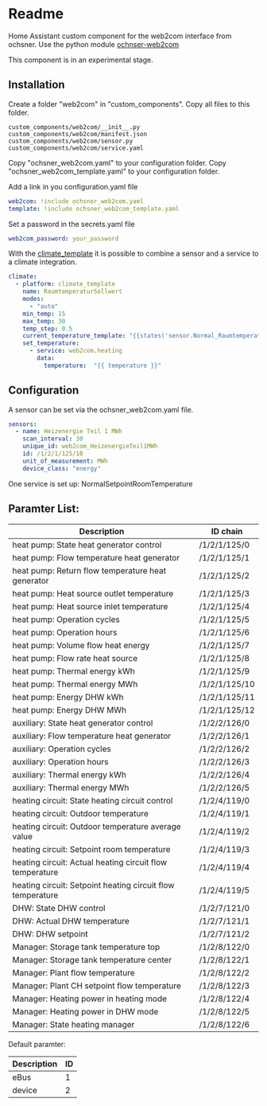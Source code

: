 # Readme

Home Assistant custom component for the web2com interface from ochsner.
Use the python module [ochnser-web2com](https://pypi.org/project/ochsner-web2com/)

This component is in an experimental stage.

## Installation

Create a folder "web2com" in "custom_components".
Copy all files to this folder.

```text
custom_components/web2com/__init__.py
custom_components/web2com/manifest.json
custom_components/web2com/sensor.py
custom_components/web2com/service.yaml
```

Copy "ochsner_web2com.yaml" to your configuration folder.
Copy "ochsner_web2com_template.yaml" to your configuration folder.

Add a link in you configuration.yaml file

```yaml
web2com: !include ochsner_web2com.yaml
template: !include ochsner_web2com_template.yaml
```

Set a password in the secrets.yaml file

```yaml
web2com_password: your_password
```

With the [climate_template](https://github.com/jcwillox/hass-template-climate/)
it is possible to combine a sensor and a service to a climate integration.
```yaml
climate:
  - platform: climate_template
    name: RaumtemperaturSollwert
    modes:
      - "auto"
    min_temp: 15
    max_temp: 30
    temp_step: 0.5
    current_temperature_template: "{{states('sensor.Normal_Raumtemperatur_Heizbetrieb') }}"
    set_temperature:
      - service: web2com.heating
        data:
          temperature:  "{{ temperature }}"
```


## Configuration

A sensor can be set via the ochsner_web2com.yaml file.

```yaml
sensors:
  - name: Heizenergie Teil 1 MWh
    scan_interval: 30
    unique_id: web2com_HeizenergieTeil1MWh
    id: /1/2/1/125/10
    unit_of_measurement: MWh
    device_class: "energy"
```

One service is set up:
    NormalSetpointRoomTemperature

## Paramter List:

| Description                                                | ID chain      |
| ---------------------------------------------------------- | ------------- |
| heat pump: State heat generator control                    | /1/2/1/125/0  |
| heat pump: Flow temperature heat generator                 | /1/2/1/125/1  |
| heat pump: Return flow temperature heat generator          | /1/2/1/125/2  |
| heat pump: Heat source outlet temperature                  | /1/2/1/125/3  |
| heat pump: Heat source inlet temperature                   | /1/2/1/125/4  |
| heat pump: Operation cycles                                | /1/2/1/125/5  |
| heat pump: Operation hours                                 | /1/2/1/125/6  |
| heat pump: Volume flow heat energy                         | /1/2/1/125/7  |
| heat pump: Flow rate heat source                           | /1/2/1/125/8  |
| heat pump: Thermal energy kWh                              | /1/2/1/125/9  |
| heat pump: Thermal energy MWh                              | /1/2/1/125/10 |
| heat pump: Energy DHW kWh                                  | /1/2/1/125/11 |
| heat pump: Energy DHW MWh                                  | /1/2/1/125/12 |
| auxiliary: State heat generator control                    | /1/2/2/126/0  |
| auxiliary: Flow temperature heat generator                 | /1/2/2/126/1  |
| auxiliary: Operation cycles                                | /1/2/2/126/2  |
| auxiliary: Operation hours                                 | /1/2/2/126/3  |
| auxiliary: Thermal energy kWh                              | /1/2/2/126/4  |
| auxiliary: Thermal energy MWh                              | /1/2/2/126/5  |
| heating circuit: State heating circuit control             | /1/2/4/119/0  |
| heating circuit: Outdoor temperature                       | /1/2/4/119/1  |
| heating circuit: Outdoor temperature average value         | /1/2/4/119/2  |
| heating circuit: Setpoint room temperature                 | /1/2/4/119/3  |
| heating circuit: Actual heating circuit flow temperature   | /1/2/4/119/4  |
| heating circuit: Setpoint heating circuit flow temperature | /1/2/4/119/5  |
| DHW: State DHW control                                     | /1/2/7/121/0  |
| DHW: Actual DHW temperature                                | /1/2/7/121/1  |
| DHW: DHW setpoint                                          | /1/2/7/121/2  |
| Manager: Storage tank temperature top                      | /1/2/8/122/0  |
| Manager: Storage tank temperature center                   | /1/2/8/122/1  |
| Manager: Plant flow temperature                            | /1/2/8/122/2  |
| Manager: Plant CH setpoint flow temperature                | /1/2/8/122/3  |
| Manager: Heating power in heating mode                     | /1/2/8/122/4  |
| Manager: Heating power in DHW mode                         | /1/2/8/122/5  |
| Manager: State heating manager                             | /1/2/8/122/6  |

Default paramter:

| Description | ID  |
| ----------- | --- |
| eBus        | 1   |
| device      | 2   |
